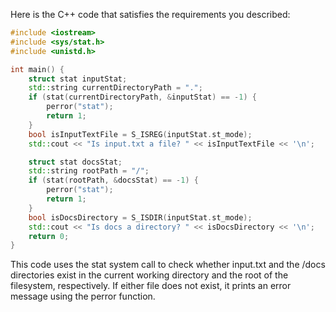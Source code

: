 
Here is the C++ code that satisfies the requirements you described: 

```cpp
#include <iostream> 
#include <sys/stat.h>
#include <unistd.h>

int main() {
    struct stat inputStat;
    std::string currentDirectoryPath = ".";
    if (stat(currentDirectoryPath, &inputStat) == -1) {
        perror("stat");
        return 1;
    }
    bool isInputTextFile = S_ISREG(inputStat.st_mode);
    std::cout << "Is input.txt a file? " << isInputTextFile << '\n';

    struct stat docsStat;
    std::string rootPath = "/";
    if (stat(rootPath, &docsStat) == -1) {
        perror("stat");
        return 1;
    }
    bool isDocsDirectory = S_ISDIR(inputStat.st_mode);
    std::cout << "Is docs a directory? " << isDocsDirectory << '\n';
    return 0;
}
```
This code uses the stat system call to check whether input.txt and the /docs directories exist in the current working directory and the root of the filesystem, respectively. If either file does not exist, it prints an error message using the perror function.
